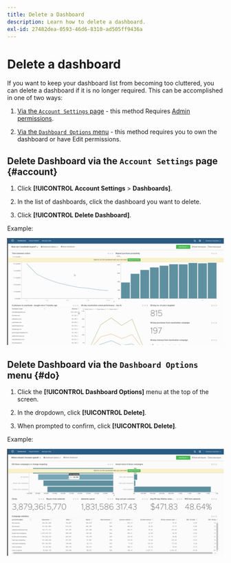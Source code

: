 ```yaml
---
title: Delete a Dashboard
description: Learn how to delete a dashboard.
exl-id: 27482dea-0593-46d6-8310-ad505ff9436a
---
```

# Delete a dashboard

If you want to keep your dashboard list from becoming too cluttered, you can delete a dashboard if it is no longer required. This can be accomplished in one of two ways:

1. [Via the `Account Settings` page](#account) - this method Requires [Admin permissions](../../administrator/user-management/user-management.md).

1. [Via the `Dashboard Options` menu](#do) - this method requires you to own the dashboard or have Edit permissions.

## Delete Dashboard via the `Account Settings` page {#account}

1. Click **[!UICONTROL Account Settings** > **Dashboards]**.

1. In the list of dashboards, click the dashboard you want to delete.

1. Click **[!UICONTROL Delete Dashboard]**.

Example:

![delete dashboard](../../assets/deleting_dash.gif)<!--{: width="703" height="346"}-->

## Delete Dashboard via the `Dashboard Options` menu {#do}

1. Click the **[!UICONTROL Dashboard Options]** menu at the top of the screen.

1. In the dropdown, click **[!UICONTROL Delete]**.

1. When prompted to confirm, click **[!UICONTROL Delete]**.

Example:

![delete dashboard](../../assets/deleting_dash_2.gif)<!--{: width="703" height="347"}-->
